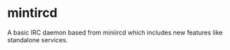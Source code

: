 mintircd
========

A basic IRC daemon based from miniircd which includes new features like standalone services.
